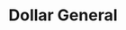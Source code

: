 ---
title: "Dollar General"
url: /ardmore/dollar-general-south-commerce-street/
shop: variety store
---